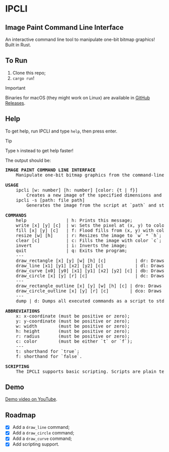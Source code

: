 # IPCLI

## Image Paint Command Line Interface

An interactive command line tool to manipulate one-bit bitmap graphics! Built in Rust.

## To Run

1. Clone this repo;
2. `cargo run`!

> [!IMPORTANT]
> Binaries for macOS (they might work on Linux) are available in [GitHub Releases](https://github.com/alexis-martel/ipcli/releases).

## Help

To get help, run IPCLI and type `help`, then press enter.

> [!TIP]
> Type `h` instead to get help faster!

The output should be:

<pre>
<b>IMAGE PAINT COMMAND LINE INTERFACE</b>
    Manipulate one-bit bitmap graphics from the command-line.

<b>USAGE</b>
    ipcli [w: number] [h: number] [color: {t | f}]
        Creates a new image of the specified dimensions and color.
    ipcli -s [path: file path]
        Generates the image from the script at `path` and start the IPCLI.
    
<b>COMMANDS</b>
    help               | h: Prints this message;
    write [x] [y] [c]  | w: Sets the pixel at (x, y) to color `c`;
    fill [x] [y] [c]   | f: Flood fills from (x, y) with color `c`;
    resize [w] [h]     | r: Resizes the image to `w` * `h`;
    clear [c]          | c: Fills the image with color `c`;
    invert             | i: Inverts the image;
    quit               | q: Exits the program;
    ---
    draw_rectangle [x] [y] [w] [h] [c]           | dr: Draws a `w` * `h` rectangle of color `c` at (x, y);
    draw_line [x1] [y1] [x2] [y2] [c]            | dl: Draws a line of color `c` from (x1, y1) to (x2, y2);
    draw_curve [x0] [y0] [x1] [y1] [x2] [y2] [c] | db: Draws a quadratic Bézier curve with control points (x0, y0), (x1, y1), (x2, y2) with color `c`;
    draw_circle [x] [y] [r] [c]                  | dc: Draws a circle of radius `r` with centre (x, y) with color `c`;
    ---
    draw_rectangle_outline [x] [y] [w] [h] [c] | dro: Draws the outline of a `w` * `h` rectangle at (x, y) with color `c`;
    draw_circle_outline [x] [y] [r] [c]        | dco: Draws the outline of a circle of radius `r` with centre (x, y) with color `c`;
    ---
    dump | d: Dumps all executed commands as a script to stdout.

<b>ABBREVIATIONS</b>
    x: x-coordinate (must be positive or zero);
    y: y-coordinate (must be positive or zero);
    w: width        (must be positive or zero);
    h: height       (must be positive or zero);
    r: radius       (must be positive or zero);
    c: color        (must be either `t` or `f`);
    ---
    t: shorthand for `true`;
    f: shorthand for `false`.
    
<b>SCRIPTING</b>
    The IPCLI supports basic scripting. Scripts are plain text files (the `.ipcli` extension is recommended) containing a list of commands to execute, separated by semicolons. See the documentation on the `dump` command and the `-s` option. Sample scripts are available in the source repository.
</pre>

## Demo

[Demo video on YouTube](https://youtu.be/izrNcMY8iaE).

## Roadmap

- [x] Add a `draw_line` command;
- [x] Add a `draw_circle` command;
- [x] Add a `draw_curve` command;
- [x] Add scripting support.
